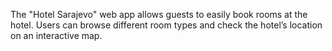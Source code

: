 The "Hotel Sarajevo" web app allows guests to easily book rooms at the hotel. Users can browse different room types and check the hotel’s location on an interactive map.


